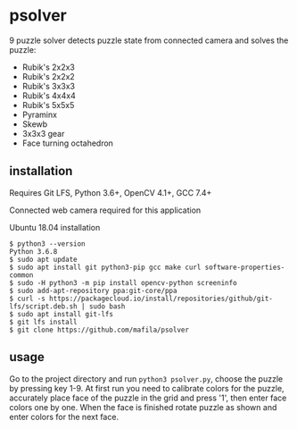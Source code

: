 # psolver
9 puzzle solver detects puzzle state from connected camera and solves the puzzle:
- Rubik's 2x2x3
- Rubik's 2x2x2
- Rubik's 3x3x3
- Rubik's 4x4x4
- Rubik's 5x5x5
- Pyraminx
- Skewb
- 3x3x3 gear
- Face turning octahedron

## installation
Requires Git LFS, Python 3.6+, OpenCV 4.1+, GCC 7.4+

Connected web camera required for this application

Ubuntu 18.04 installation
```
$ python3 --version
Python 3.6.8
$ sudo apt update
$ sudo apt install git python3-pip gcc make curl software-properties-common
$ sudo -H python3 -m pip install opencv-python screeninfo
$ sudo add-apt-repository ppa:git-core/ppa
$ curl -s https://packagecloud.io/install/repositories/github/git-lfs/script.deb.sh | sudo bash
$ sudo apt install git-lfs
$ git lfs install
$ git clone https://github.com/mafila/psolver
```


## usage
Go to the project directory and run `python3 psolver.py`, choose the puzzle by pressing key 1-9.
At first run you need to calibrate colors for the puzzle, 
accurately place face of the puzzle in the grid and press '1', then enter face colors one by one.
When the face is finished rotate puzzle as shown and enter colors for the next face.

